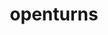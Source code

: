 ---
title: "openturns"
layout: cache
categories: [package, v0.18.1]
meta: {"versions": ["1.18"], "compilers": ["gcc@=7.5.0"], "oss": ["ubuntu18.04"], "platforms": ["linux"], "targets": ["x86_64"], "stacks": ["e4s", "root"], "num_specs": 1, "num_specs_by_stack": {"e4s": 1, "root": 1}}
spec_details: [{"hash": "pv5kdhwpwocz32zhmxee3g7tyuxlasoy", "compiler": "gcc@=7.5.0", "versions": ["1.18"], "os": "ubuntu18.04", "platform": "linux", "target": "x86_64", "variants": ["build_type=RelWithDebInfo", "~ipo", "+python"], "stacks": ["e4s", "root"], "size": "-", "tarball": "https://binaries.spack.io/releases/v0.18.1/build_cache/linux-ubuntu18.04-x86_64/gcc-7.5.0/openturns-1.18/linux-ubuntu18.04-x86_64-gcc-7.5.0-openturns-1.18-pv5kdhwpwocz32zhmxee3g7tyuxlasoy.spack"}]
---